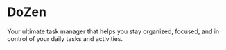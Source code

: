 # DoZen
Your ultimate task manager that helps you stay organized, focused, and in control of your daily tasks and activities.
